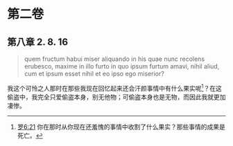 # 第二卷
## 第八章 2. 8. 16

> quem fructum habui miser aliquando in his quae nunc recolens erubesco, maxime in illo furto in quo ipsum furtum amavi, nihil aliud, cum et ipsum esset nihil et eo ipso ego miserior?

我这个可怜之人那时在那些我现在回忆起来还会汗颜事情中有什么果实呢[^1]？在这偷盗中，我完全只爱偷盗本身，别无他物；可偷盗本身也是无物，而因此我就更加凄惨。

[^1]: [罗6:21](https://biblehub.com/romans/6-21.htm) 你在那时从你现在还羞愧的事情中收割了什么果实？那些事情的成果是死亡。